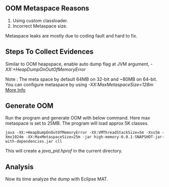 ## OOM Metaspace Reasons
1) Using custom classloader.
2) Incorrect Metaspace size.

Metaspace leaks are mostly due to coding fault and hard to fix.

## Steps To Collect Evidences
Similar to OOM heapspace, enable auto dump flag at JVM argument, _-XX:+HeapDumpOnOutOfMemoryError_

Note : The meta space by default 64MB on 32-bit and ~80MB on 64-bit. You can configure metaspace by using _-XX:MaxMetaspaceSize=128m_ [More Info](https://dzone.com/articles/java-8-permgen-metaspace)


## Generate OOM
Run the program and generate OOM with below command. Here max metaspace is set to 25MB. The program will load approx 5K classes.
```
java -XX:+HeapDumpOnOutOfMemoryError -XX:VMThreadStackSize=5m -Xss5m -Xmx1024m -XX:MaxMetaspaceSize=25m -jar high-memory-0.0.1-SNAPSHOT-jar-with-dependencies.jar cll
```
This will create a _java_pid<xxxxx>.hprof_ in the current directory.

## Analysis
Now its time analyze the dump with Eclipse MAT. 


